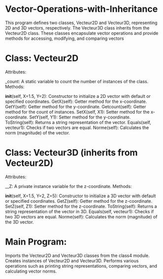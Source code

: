 # Vector-Operations-with-Inheritance
This program defines two classes, Vecteur2D and Vecteur3D, representing 2D and 3D vectors, respectively. The Vecteur3D class inherits from the Vecteur2D class. These classes encapsulate vector operations and provide methods for accessing, modifying, and comparing vectors

# Class: Vecteur2D
Attributes:

_count: A static variable to count the number of instances of the class.
Methods:

__init__(self, X=1.5, Y=2): Constructor to initialize a 2D vector with default or specified coordinates.
GetX(self): Getter method for the x-coordinate.
GetY(self): Getter method for the y-coordinate.
Getcount(self): Getter method for the count of instances.
SetX(self, X1): Setter method for the x-coordinate.
SetY(self, Y1): Setter method for the y-coordinate.
ToString(self): Returns a string representation of the vector.
Equals(self, vecteur1): Checks if two vectors are equal.
Norme(self): Calculates the norm (magnitude) of the vector.

# Class: Vecteur3D (inherits from Vecteur2D)
Attributes:

__Z: A private instance variable for the z-coordinate.
Methods:

__init__(self, X=1.5, Y=2, Z=5): Constructor to initialize a 3D vector with default or specified coordinates.
GetZ(self): Getter method for the z-coordinate.
SetZ(self, Z1): Setter method for the z-coordinate.
ToString(self): Returns a string representation of the vector in 3D.
Equals(self, vecteur1): Checks if two 3D vectors are equal.
Norme(self): Calculates the norm (magnitude) of the 3D vector.

# Main Program:
Imports the Vecteur2D and Vecteur3D classes from the class4 module.
Creates instances of Vecteur2D and Vecteur3D.
Performs various operations such as printing string representations, comparing vectors, and calculating vector norms.


